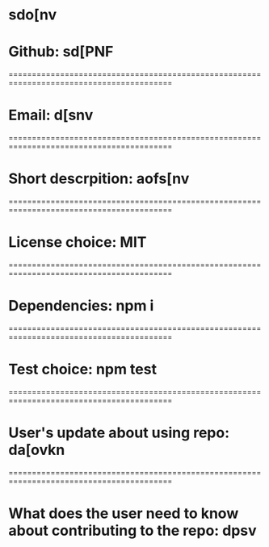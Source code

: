 # sdo[nv
  # Github: sd[PNF
  =========================================================================================
  # Email: d[snv
  =========================================================================================
  # Short descrpition: aofs[nv 
  =========================================================================================
  # License choice: MIT
  =========================================================================================
  # Dependencies: npm i
  =========================================================================================
  # Test choice: npm test
  =========================================================================================
  # User's update about using repo: da[ovkn
  =========================================================================================
  # What does the user need to know about contributing to the repo: dpsv
